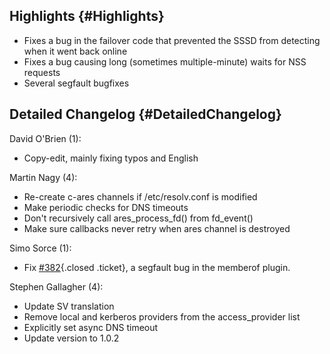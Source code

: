 Highlights {#Highlights}
----------

-   Fixes a bug in the failover code that prevented the SSSD from
    detecting when it went back online
-   Fixes a bug causing long (sometimes multiple-minute) waits for NSS
    requests
-   Several segfault bugfixes

Detailed Changelog {#DetailedChangelog}
------------------

David O'Brien (1):

-   Copy-edit, mainly fixing typos and English

Martin Nagy (4):

-   Re-create c-ares channels if /etc/resolv.conf is modified
-   Make periodic checks for DNS timeouts
-   Don't recursively call ares\_process\_fd() from fd\_event()
-   Make sure callbacks never retry when ares channel is destroyed

Simo Sorce (1):

-   Fix
    [\#382](https://fedorahosted.org/sssd/ticket/382 "defect: sssd_be segfault (closed: fixed)"){.closed
    .ticket}, a segfault bug in the memberof plugin.

Stephen Gallagher (4):

-   Update SV translation
-   Remove local and kerberos providers from the access\_provider list
-   Explicitly set async DNS timeout
-   Update version to 1.0.2

